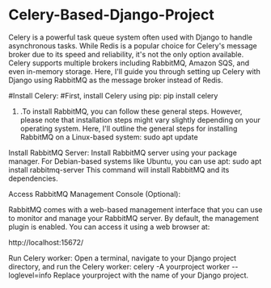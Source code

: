 # Celery-Based-Django-Project

Celery is a powerful task queue system often used with Django to handle asynchronous tasks. While Redis is a popular choice for Celery's message broker due to its speed and reliability, it's not the only option available. Celery supports multiple brokers including RabbitMQ, Amazon SQS, and even in-memory storage. Here, I'll guide you through setting up Celery with Django using RabbitMQ as the message broker instead of Redis.

#Install Celery:
#First, install Celery using pip:
pip install celery

1) .To install RabbitMQ, you can follow these general steps. However, please note that installation steps might vary slightly depending on your operating system. Here, I'll outline the general steps for installing RabbitMQ on a Linux-based system:
sudo apt update


Install RabbitMQ Server:
Install RabbitMQ server using your package manager. For Debian-based systems like Ubuntu, you can use apt:
sudo apt install rabbitmq-server
This command will install RabbitMQ and its dependencies.

Access RabbitMQ Management Console (Optional):

RabbitMQ comes with a web-based management interface that you can use to monitor and manage your RabbitMQ server. By default, the management plugin is enabled. You can access it using a web browser at:

http://localhost:15672/


Run Celery worker:
Open a terminal, navigate to your Django project directory, and run the Celery worker:
celery -A yourproject worker --loglevel=info
Replace yourproject with the name of your Django project.
